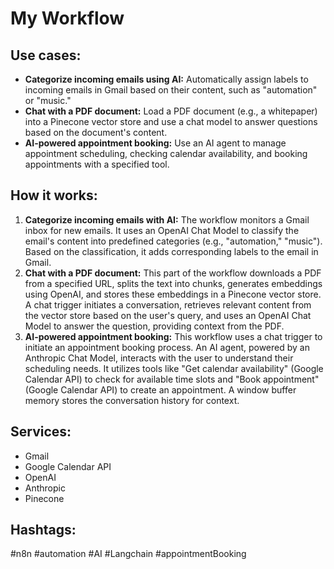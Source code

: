 # My Workflow

## Use cases:

- **Categorize incoming emails using AI:** Automatically assign labels to incoming emails in Gmail based on their content, such as "automation" or "music."
- **Chat with a PDF document:** Load a PDF document (e.g., a whitepaper) into a Pinecone vector store and use a chat model to answer questions based on the document's content.
- **AI-powered appointment booking:** Use an AI agent to manage appointment scheduling, checking calendar availability, and booking appointments with a specified tool.

## How it works:

1.  **Categorize incoming emails with AI:** The workflow monitors a Gmail inbox for new emails. It uses an OpenAI Chat Model to classify the email's content into predefined categories (e.g., "automation," "music"). Based on the classification, it adds corresponding labels to the email in Gmail.
2.  **Chat with a PDF document:** This part of the workflow downloads a PDF from a specified URL, splits the text into chunks, generates embeddings using OpenAI, and stores these embeddings in a Pinecone vector store. A chat trigger initiates a conversation, retrieves relevant content from the vector store based on the user's query, and uses an OpenAI Chat Model to answer the question, providing context from the PDF.
3.  **AI-powered appointment booking:** This workflow uses a chat trigger to initiate an appointment booking process. An AI agent, powered by an Anthropic Chat Model, interacts with the user to understand their scheduling needs. It utilizes tools like "Get calendar availability" (Google Calendar API) to check for available time slots and "Book appointment" (Google Calendar API) to create an appointment. A window buffer memory stores the conversation history for context.

## Services:

-   Gmail
-   Google Calendar API
-   OpenAI
-   Anthropic
-   Pinecone

## Hashtags:

#n8n #automation #AI #Langchain #appointmentBooking
